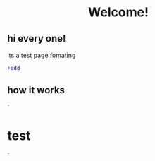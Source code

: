 
<div align="center">
<h1>Welcome!</h1>
</div>
<h2>hi every one!</h2>
<p>its a test page fomating</p>

````diff
+add
````
<body>
<h2>how it works</h2>	
</body>

`<html>
<body>
<h1>test</h1>
`

